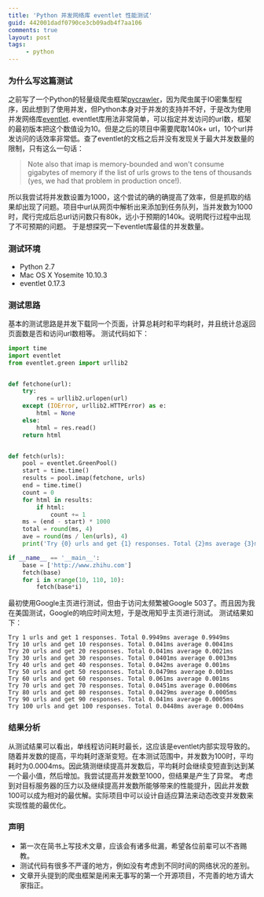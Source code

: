 ```yaml
---
title: 'Python 并发网络库 eventlet 性能测试'
guid: 442001dadf0790ce3cb09adb4f7aa106 
comments: true
layout: post
tags:
     - python
---
```


### 为什么写这篇测试
之前写了一个Python的轻量级爬虫框架[pycrawler](https://github.com/pengmeng/PyCrawler)，因为爬虫属于IO密集型程序，因此想到了使用并发，但Python本身对于并发的支持并不好，于是改为使用并发网络库[eventlet](http://eventlet.net).
eventlet库用法非常简单，可以指定并发访问的url数，框架的最初版本把这个数值设为10。但是之后的项目中需要爬取140k+ url，10个url并发访问的话效率非常低。查了eventlet的文档之后并没有发现关于最大并发数量的限制，只有这么一句话：
> Note also that imap is memory-bounded and won't consume gigabytes of memory if the list of urls grows to the tens of thousands (yes, we had that problem in production once!).

所以我尝试将并发数设置为1000，这个尝试的确的确提高了效率，但是抓取的结果却出现了问题。项目中url从网页中解析出来添加到任务队列，当并发数为1000时，爬行完成后总url访问数只有80k，远小于预期的140k。说明爬行过程中出现了不可预期的问题。
于是想探究一下eventlet库最佳的并发数量。

### 测试环境
 - Python 2.7
 - Mac OS X Yosemite 10.10.3
 - eventlet 0.17.3

### 测试思路
基本的测试思路是并发下载同一个页面，计算总耗时和平均耗时，并且统计总返回页面数是否和访问url数相等。
测试代码如下：

```python
import time
import eventlet
from eventlet.green import urllib2


def fetchone(url):
    try:
        res = urllib2.urlopen(url)
    except (IOError, urllib2.HTTPError) as e:
        html = None
    else:
        html = res.read()
    return html


def fetch(urls):
    pool = eventlet.GreenPool()
    start = time.time()
    results = pool.imap(fetchone, urls)
    end = time.time()
    count = 0
    for html in results:
        if html:
            count += 1
    ms = (end - start) * 1000
    total = round(ms, 4)
    ave = round(ms / len(urls), 4)
    print('Try {0} urls and get {1} responses. Total {2}ms average {3}ms'.format(len(urls), count, total, ave))

if __name__ == '__main__':
    base = ['http://www.zhihu.com']
    fetch(base)
    for i in xrange(10, 110, 10):
        fetch(base*i)
```

最初使用Google主页进行测试，但由于访问太频繁被Google 503了。而且因为我在美国测试，Google的响应时间太短，于是改用知乎主页进行测试。
测试结果如下：

```
Try 1 urls and get 1 responses. Total 0.9949ms average 0.9949ms
Try 10 urls and get 10 responses. Total 0.041ms average 0.0041ms
Try 20 urls and get 20 responses. Total 0.041ms average 0.0021ms
Try 30 urls and get 30 responses. Total 0.0401ms average 0.0013ms                                                          
Try 40 urls and get 40 responses. Total 0.042ms average 0.001ms
Try 50 urls and get 50 responses. Total 0.0479ms average 0.001ms
Try 60 urls and get 60 responses. Total 0.061ms average 0.001ms
Try 70 urls and get 70 responses. Total 0.0451ms average 0.0006ms
Try 80 urls and get 80 responses. Total 0.0429ms average 0.0005ms
Try 90 urls and get 90 responses. Total 0.041ms average 0.0005ms
Try 100 urls and get 100 responses. Total 0.0448ms average 0.0004ms
```

### 结果分析
从测试结果可以看出，单线程访问耗时最长，这应该是eventlet内部实现导致的。随着并发数的提高，平均耗时逐渐变短。在本测试范围中，并发数为100时，平均耗时为0.0004ms。因此猜测继续提高并发数后，平均耗时会继续变短直到达到某一个最小值，然后增加。我尝试提高并发数至1000，但结果是产生了异常。
考虑到对目标服务器的压力以及继续提高并发数所能够带来的性能提升，因此并发数100可以成为相对的最优解。实际项目中可以设计自适应算法来动态改变并发数来实现性能的最优化。

### 声明
 - 第一次在简书上写技术文章，应该会有诸多纰漏，希望各位前辈可以不吝赐教。
 - 测试代码有很多不严谨的地方，例如没有考虑到不同时间的网络状况的差别。
 - 文章开头提到的爬虫框架是闲来无事写的第一个开源项目，不完善的地方请大家指正。

